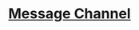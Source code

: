 # [Message Channel](http://www.enterpriseintegrationpatterns.com/patterns/messaging/MessageChannel.html)
